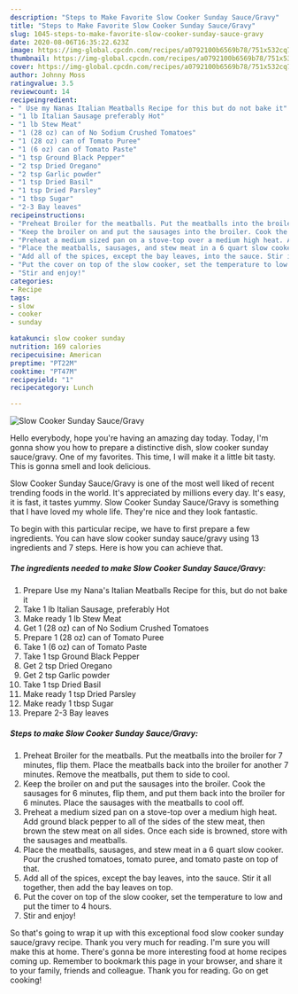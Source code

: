 ```yaml
---
description: "Steps to Make Favorite Slow Cooker Sunday Sauce/Gravy"
title: "Steps to Make Favorite Slow Cooker Sunday Sauce/Gravy"
slug: 1045-steps-to-make-favorite-slow-cooker-sunday-sauce-gravy
date: 2020-08-06T16:35:22.623Z
image: https://img-global.cpcdn.com/recipes/a0792100b6569b78/751x532cq70/slow-cooker-sunday-saucegravy-recipe-main-photo.jpg
thumbnail: https://img-global.cpcdn.com/recipes/a0792100b6569b78/751x532cq70/slow-cooker-sunday-saucegravy-recipe-main-photo.jpg
cover: https://img-global.cpcdn.com/recipes/a0792100b6569b78/751x532cq70/slow-cooker-sunday-saucegravy-recipe-main-photo.jpg
author: Johnny Moss
ratingvalue: 3.5
reviewcount: 14
recipeingredient:
- " Use my Nanas Italian Meatballs Recipe for this but do not bake it"
- "1 lb Italian Sausage preferably Hot"
- "1 lb Stew Meat"
- "1 (28 oz) can of No Sodium Crushed Tomatoes"
- "1 (28 oz) can of Tomato Puree"
- "1 (6 oz) can of Tomato Paste"
- "1 tsp Ground Black Pepper"
- "2 tsp Dried Oregano"
- "2 tsp Garlic powder"
- "1 tsp Dried Basil"
- "1 tsp Dried Parsley"
- "1 tbsp Sugar"
- "2-3 Bay leaves"
recipeinstructions:
- "Preheat Broiler for the meatballs. Put the meatballs into the broiler for 7 minutes, flip them. Place the meatballs back into the broiler for another 7 minutes. Remove the meatballs, put them to side to cool."
- "Keep the broiler on and put the sausages into the broiler. Cook the sausages for 6 minutes, flip them, and put them back into the broiler for 6 minutes. Place the sausages with the meatballs to cool off."
- "Preheat a medium sized pan on a stove-top over a medium high heat. Add ground black pepper to all of the sides of the stew meat, then brown the stew meat on all sides. Once each side is browned, store with the sausages and meatballs."
- "Place the meatballs, sausages, and stew meat in a 6 quart slow cooker. Pour the crushed tomatoes, tomato puree, and tomato paste on top of that."
- "Add all of the spices, except the bay leaves, into the sauce. Stir it all together, then add the bay leaves on top."
- "Put the cover on top of the slow cooker, set the temperature to low and put the timer to 4 hours."
- "Stir and enjoy!"
categories:
- Recipe
tags:
- slow
- cooker
- sunday

katakunci: slow cooker sunday 
nutrition: 169 calories
recipecuisine: American
preptime: "PT22M"
cooktime: "PT47M"
recipeyield: "1"
recipecategory: Lunch

---
```



![Slow Cooker Sunday Sauce/Gravy](https://img-global.cpcdn.com/recipes/a0792100b6569b78/751x532cq70/slow-cooker-sunday-saucegravy-recipe-main-photo.jpg)

Hello everybody, hope you're having an amazing day today. Today, I'm gonna show you how to prepare a distinctive dish, slow cooker sunday sauce/gravy. One of my favorites. This time, I will make it a little bit tasty. This is gonna smell and look delicious.

Slow Cooker Sunday Sauce/Gravy is one of the most well liked of recent trending foods in the world. It's appreciated by millions every day. It's easy, it is fast, it tastes yummy. Slow Cooker Sunday Sauce/Gravy is something that I have loved my whole life. They're nice and they look fantastic.




To begin with this particular recipe, we have to first prepare a few ingredients. You can have slow cooker sunday sauce/gravy using 13 ingredients and 7 steps. Here is how you can achieve that.

<!--inarticleads1-->

##### The ingredients needed to make Slow Cooker Sunday Sauce/Gravy:

1. Prepare  Use my Nana&#39;s Italian Meatballs Recipe for this, but do not bake it
1. Take 1 lb Italian Sausage, preferably Hot
1. Make ready 1 lb Stew Meat
1. Get 1 (28 oz) can of No Sodium Crushed Tomatoes
1. Prepare 1 (28 oz) can of Tomato Puree
1. Take 1 (6 oz) can of Tomato Paste
1. Take 1 tsp Ground Black Pepper
1. Get 2 tsp Dried Oregano
1. Get 2 tsp Garlic powder
1. Take 1 tsp Dried Basil
1. Make ready 1 tsp Dried Parsley
1. Make ready 1 tbsp Sugar
1. Prepare 2-3 Bay leaves




<!--inarticleads2-->

##### Steps to make Slow Cooker Sunday Sauce/Gravy:

1. Preheat Broiler for the meatballs. Put the meatballs into the broiler for 7 minutes, flip them. Place the meatballs back into the broiler for another 7 minutes. Remove the meatballs, put them to side to cool.
1. Keep the broiler on and put the sausages into the broiler. Cook the sausages for 6 minutes, flip them, and put them back into the broiler for 6 minutes. Place the sausages with the meatballs to cool off.
1. Preheat a medium sized pan on a stove-top over a medium high heat. Add ground black pepper to all of the sides of the stew meat, then brown the stew meat on all sides. Once each side is browned, store with the sausages and meatballs.
1. Place the meatballs, sausages, and stew meat in a 6 quart slow cooker. Pour the crushed tomatoes, tomato puree, and tomato paste on top of that.
1. Add all of the spices, except the bay leaves, into the sauce. Stir it all together, then add the bay leaves on top.
1. Put the cover on top of the slow cooker, set the temperature to low and put the timer to 4 hours.
1. Stir and enjoy!




So that's going to wrap it up with this exceptional food slow cooker sunday sauce/gravy recipe. Thank you very much for reading. I'm sure you will make this at home. There's gonna be more interesting food at home recipes coming up. Remember to bookmark this page in your browser, and share it to your family, friends and colleague. Thank you for reading. Go on get cooking!
